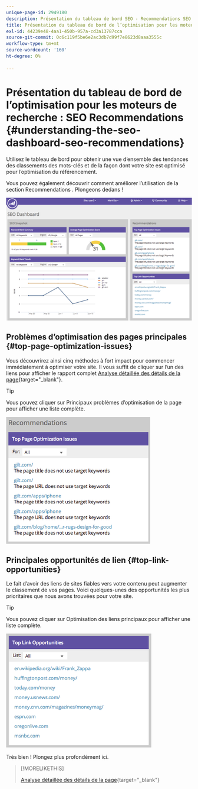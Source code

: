 ```yaml
---
unique-page-id: 2949180
description: Présentation du tableau de bord SEO - Recommendations SEO - Documents Marketo - Documentation du produit
title: Présentation du tableau de bord de l’optimisation pour les moteurs de recherche - Recommendations SEO
exl-id: 44239e48-4aa1-450b-957a-cd3a13787cca
source-git-commit: 0c6c119f5be6e2ac3db7d99f7e8623d8aaa3555c
workflow-type: tm+mt
source-wordcount: '160'
ht-degree: 0%

---
```


# Présentation du tableau de bord de l’optimisation pour les moteurs de recherche : SEO Recommendations {#understanding-the-seo-dashboard-seo-recommendations}

Utilisez le tableau de bord pour obtenir une vue d’ensemble des tendances des classements des mots-clés et de la façon dont votre site est optimisé pour l’optimisation du référencement.

Vous pouvez également découvrir comment améliorer l’utilisation de la section Recommendations . Plongeons dedans !

![](assets/image2014-9-17-21-3a39-3a57.png)

## Problèmes d’optimisation des pages principales {#top-page-optimization-issues}

Vous découvrirez ainsi cinq méthodes à fort impact pour commencer immédiatement à optimiser votre site. Il vous suffit de cliquer sur l’un des liens pour afficher le rapport complet [Analyse détaillée des détails de la page](/help/marketo/product-docs/additional-apps/seo/pages/seo-using-the-page-detail-drill-down.md){target=&quot;_blank&quot;}.

>[!TIP]
>
>Vous pouvez cliquer sur Principaux problèmes d’optimisation de la page pour afficher une liste complète.

![](assets/image2014-9-17-21-3a40-3a52.png)

## Principales opportunités de lien {#top-link-opportunities}

Le fait d’avoir des liens de sites fiables vers votre contenu peut augmenter le classement de vos pages. Voici quelques-unes des opportunités les plus prioritaires que nous avons trouvées pour votre site.

>[!TIP]
>
>Vous pouvez cliquer sur Optimisation des liens principaux pour afficher une liste complète.

![](assets/image2014-9-17-21-3a41-3a17.png)

Très bien ! Plongez plus profondément ici.

>[!MORELIKETHIS]
>
>[Analyse détaillée des détails de la page](/help/marketo/product-docs/additional-apps/seo/pages/seo-using-the-page-detail-drill-down.md){target=&quot;_blank&quot;}

